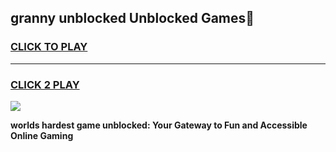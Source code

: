 
## granny unblocked Unblocked Games👋
<h3>
<a href="https://premium.freeplayer.one?title=granny_unblocked&ref=16F">CLICK TO PLAY</a></h3>
<hr>

<h3>
<a href="https://premium.freeplayer.one?title=granny_unblocked&ref=16F">CLICK 2 PLAY</a>
  
</h3>

<a href="https://premium.freeplayer.one?title=granny_unblocked&ref=16F/"><img src="https://clearcache.store/games.png"></a>


**worlds hardest game unblocked: Your Gateway to Fun and Accessible Online Gaming**
